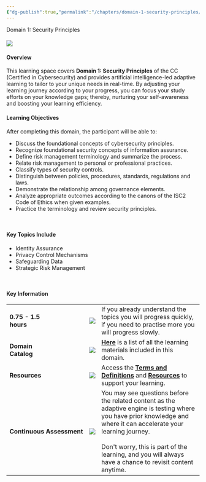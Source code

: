 ```yaml
---
{"dg-publish":true,"permalink":"/chapters/domain-1-security-principles/domain-1-security-principles/1-0-domain-1-information/","noteIcon":""}
---
```



 Domain 1: Security Principles

#### ![](https://40608.cdn.cke-cs.com/vQ9wemTacZLhQVvfwWDl/images/e015586f46955fd47aff80c55c002f703b44cc7954d59c86.jpg)

#### **Overview**

  
This learning space covers **Domain 1: Security Principles** of the CC (Certified in Cybersecurity) and provides artificial intelligence-led adaptive learning to tailor to your unique needs in real-time. By adjusting your learning journey according to your progress, you can focus your study efforts on your knowledge gaps; thereby, nurturing your self-awareness and boosting your learning efficiency. 

#### **Learning Objectives**

  
After completing this domain, the participant will be able to:

- Discuss the foundational concepts of cybersecurity principles.
- Recognize foundational security concepts of information assurance.
- Define risk management terminology and summarize the process.
- Relate risk management to personal or professional practices.
- Classify types of security controls.
- Distinguish between policies, procedures, standards, regulations and laws.
- Demonstrate the relationship among governance elements.
- Analyze appropriate outcomes according to the canons of the ISC2 Code of Ethics when given examples.
- Practice the terminology and review security principles.

  
 

#### **Key Topics Include**

- Identity Assurance
- Privacy Control Mechanisms
- Safeguarding Data
- Strategic Risk Management

  
 

#### **Key Information**

|   |   |   |
|---|---|---|
|**0.75 - 1.5**   <br>**hours**|![](https://40608.cdn.cke-cs.com/vQ9wemTacZLhQVvfwWDl/images/7bc412d068d86d1e84eea1fd1930602a7976bd47e559deaf.png)|If you already understand the topics you will progress quickly, if you need to practise more you will progress slowly.|
|**Domain**  <br>**Catalog**|![](https://40608.cdn.cke-cs.com/vQ9wemTacZLhQVvfwWDl/images/13e9cdd5b674d041f17dd43fd4c1cf192b4b5d31d3d955ca.png)|[**Here**](https://isc2.obrizum.io/org/cc/catalogue/c2aae387-ba85-4c0e-b2e0-cbb83402ef86?t=b4a83a3f-7151-42f0-a92d-bde7caaf1b80) is a list of all the learning materials included in this domain.|
|**Resources**|![](https://40608.cdn.cke-cs.com/vQ9wemTacZLhQVvfwWDl/images/4446f5a4fe64084ad0f2503d952a2bdf727967950a917082.png)|Access the [**Terms and Definitions**](https://isc2.obrizum.io/org/cc/classroom/c2aae387-ba85-4c0e-b2e0-cbb83402ef86?n=776f8b91-8bc9-4ffe-b12d-9d3ff33a845b) and [**Resources**](https://isc2.obrizum.io/org/cc/classroom/c2aae387-ba85-4c0e-b2e0-cbb83402ef86?n=21b55ab7-ef33-46bd-8324-f93823b715f6) to support your learning.|
|**Continuous** **Assessment**|![](https://40608.cdn.cke-cs.com/vQ9wemTacZLhQVvfwWDl/images/003abc4405c18c28db215b307ad867cdcc037c2d2a0685c1.png)|You may see questions before the related content as the adaptive engine is testing where you have prior knowledge and where it can accelerate your learning journey. <br><br>Don't worry, this is part of the learning, and you will always have a chance to revisit content anytime.|



